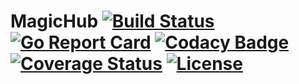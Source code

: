 # MagicHub [![Build Status](https://travis-ci.org/jenarvaezg/MagicHub.svg)](https://travis-ci.org/jenarvaezg/MagicHub) [![Go Report Card](https://goreportcard.com/badge/github.com/jenarvaezg/MagicHub)](https://goreportcard.com/report/github.com/jenarvaezg/MagicHub) [![Codacy Badge](https://api.codacy.com/project/badge/Grade/4e1203992fde411ba709c56c456e3b80)](https://www.codacy.com/app/jenarvaezg/MagicHub?utm_source=github.com&amp;utm_medium=referral&amp;utm_content=jenarvaezg/MagicHub&amp;utm_campaign=Badge_Grade) [![Coverage Status](https://coveralls.io/repos/github/jenarvaezg/MagicHub/badge.svg)](https://coveralls.io/github/jenarvaezg/MagicHub) [![License](https://img.shields.io/badge/License-Apache%202.0-blue.svg)](https://github.com/jenarvaezg/MagicHub/blob/master/LICENSE)